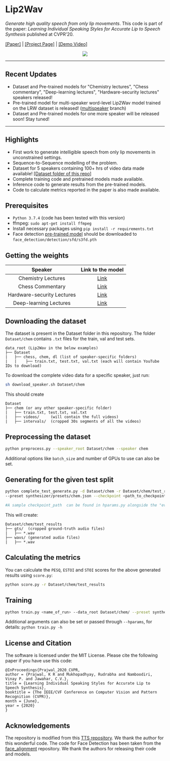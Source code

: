 # Lip2Wav

*Generate high quality speech from only lip movements*. This code is part of the paper: _Learning Individual Speaking Styles for Accurate Lip to Speech Synthesis_ published at CVPR'20.

[[Paper]](https://arxiv.org/abs/2005.08209) | [[Project Page]](http://cvit.iiit.ac.in/research/projects/cvit-projects/speaking-by-observing-lip-movements) | [[Demo Video]](https://www.youtube.com/watch?v=HziA-jmlk_4)
 <p align="center">
  <img src="images/banner.gif"/></p>

----------
Recent Updates
----------
- Dataset and Pre-trained models for "Chemistry lectures", "Chess commentary", "Deep-learning lectures", "Hardware-security lectures" speakers released!
- Pre-trained model for multi-speaker word-level Lip2Wav model trained on the LRW dataset is released! ([multispeaker](https://github.com/Rudrabha/Lip2Wav/tree/multispeaker) branch)
- Dataset and Pre-trained models for one more speaker will be released soon! Stay tuned!

----------
Highlights
----------
 - First work to generate intelligible speech from only lip movements in unconstrained settings.
 - Sequence-to-Sequence modelling of the problem.
 - Dataset for 5 speakers containing 100+ hrs of video data made available! [[Dataset folder of this repo]](https://github.com/Rudrabha/Lip2Wav/tree/master/Dataset) 
 - Complete training code and pretrained models made available.
 - Inference code to generate results from the pre-trained models.
 - Code to calculate metrics reported in the paper is also made available.


Prerequisites
-------------
- `Python 3.7.4` (code has been tested with this version)
- ffmpeg: `sudo apt-get install ffmpeg`
- Install necessary packages using `pip install -r requirements.txt`
- Face detection [pre-trained model](https://www.adrianbulat.com/downloads/python-fan/s3fd-619a316812.pth) should be downloaded to `face_detection/detection/sfd/s3fd.pth`

Getting the weights
----------
| Speaker  | Link to the model |
| :-------------: | :---------------: |
| Chemistry Lectures  | [Link](https://iiitaphyd-my.sharepoint.com/:f:/g/personal/radrabha_m_research_iiit_ac_in/EgQbOxQI5UBDg3Atmobk834BgMaJBQqeEIvJMu-t7x0sOQ?e=qAYkG1)  |
| Chess Commentary  | [Link](https://iiitaphyd-my.sharepoint.com/:f:/g/personal/radrabha_m_research_iiit_ac_in/EsvTmlPa6ddLq7IE6s-WcAcBGQEL2UvMrXnoKIVCXcHcZg?e=41KJvA)  |
| Hardware-security Lectures  | [Link](https://iiitaphyd-my.sharepoint.com/:f:/g/personal/radrabha_m_research_iiit_ac_in/EhJ1YHZ18zJKgsEHzg1umbIBKRNdhbkqp54oQwuaqrBtEA?e=gw6f0y)  |
| Deep-learning Lectures  | [Link](https://iiitaphyd-my.sharepoint.com/:f:/g/personal/radrabha_m_research_iiit_ac_in/Em8SFMi6YcdIjtnNJmG_UEcBsdT4PqvYUAwFilNmtqOQ1A?e=E7hMG2)  |

Downloading the dataset
----------

<!--If you would like to train/test on our Lip2Wav dataset, download it from our [project page](http://cvit.iiit.ac.in/research/projects/cvit-projects/speaking-by-observing-lip-movements). The download will be a small zip file with several `.csv` files containing the YouTube IDs of the videos to create the dataset for each speaker. Assuming the zip file is extracted as follows:-->
The dataset is present in the Dataset folder in this repository. The folder `Dataset/chem` contains `.txt` files for the train, val and test sets.

```
data_root (Lip2Wav in the below examples)
├── Dataset
|	├── chess, chem, dl (list of speaker-specific folders)
|	|    ├── train.txt, test.txt, val.txt (each will contain YouTube IDs to download)
```

To download the complete video data for a specific speaker, just run:

```bash
sh download_speaker.sh Dataset/chem
```

This should create

```
Dataset
├── chem (or any other speaker-specific folder)
|	├── train.txt, test.txt, val.txt
|	├── videos/		(will contain the full videos)
|	├── intervals/	(cropped 30s segments of all the videos) 
```


Preprocessing the dataset
----------
```bash
python preprocess.py --speaker_root Dataset/chem --speaker chem
```

Additional options like `batch_size` and number of GPUs to use can also be set.


Generating for the given test split
----------
```bash
python complete_test_generate.py -d Dataset/chem -r Dataset/chem/test_results \
--preset synthesizer/presets/chem.json --checkpoint <path_to_checkpoint>

#A sample checkpoint_path  can be found in hparams.py alongside the "eval_ckpt" param.
```

This will create:
```
Dataset/chem/test_results
├── gts/  (cropped ground-truth audio files)
|	├── *.wav
├── wavs/ (generated audio files)
|	├── *.wav
```

Calculating the metrics
----------
You can calculate the `PESQ`, `ESTOI` and `STOI` scores for the above generated results using `score.py`:
```bash
python score.py -r Dataset/chem/test_results
```

Training
----------
```bash
python train.py <name_of_run> --data_root Dataset/chem/ --preset synthesizer/presets/chem.json
```
Additional arguments can also be set or passed through `--hparams`, for details: `python train.py -h`


License and Citation
----------
The software is licensed under the MIT License. Please cite the following paper if you have use this code:
```
@InProceedings{Prajwal_2020_CVPR,
author = {Prajwal, K R and Mukhopadhyay, Rudrabha and Namboodiri, Vinay P. and Jawahar, C.V.},
title = {Learning Individual Speaking Styles for Accurate Lip to Speech Synthesis},
booktitle = {The IEEE/CVF Conference on Computer Vision and Pattern Recognition (CVPR)},
month = {June},
year = {2020}
}
```


Acknowledgements
----------
The repository is modified from this [TTS repository](https://github.com/CorentinJ/Real-Time-Voice-Cloning). We thank the author for this wonderful code. The code for Face Detection has been taken from the [face_alignment](https://github.com/1adrianb/face-alignment) repository. We thank the authors for releasing their code and models.
